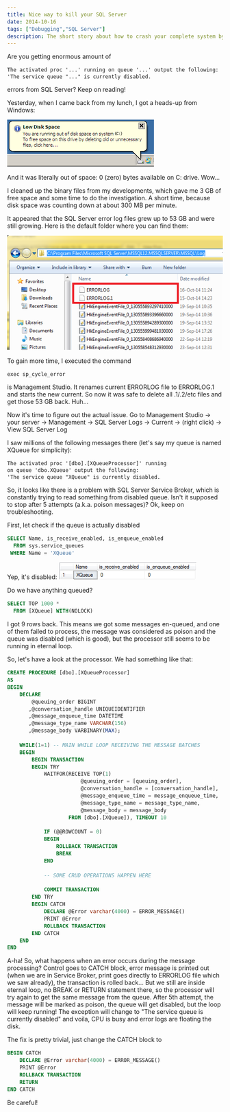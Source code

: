 ```yaml
---
title: Nice way to kill your SQL Server
date: 2014-10-16
tags: ["Debugging","SQL Server"]
description: The short story about how to crash your complete system by missing one line of code in SQL Server stored procedure.
---
```


Are you getting enormous amount of

```
The activated proc '...' running on queue '...' output the following:
'The service queue "..." is currently disabled.
```

errors from SQL Server? Keep on reading!

Yesterday, when I came back from my lunch, I got a heads-up from Windows:

![Low disk space](low-disk-space.gif)

And it was literally out of space: 0 (zero) bytes available on C: drive. Wow...

I cleaned up the binary files from my developments, which gave me 3 GB of free space and some time to do the investigation. A short time, because disk space was counting down at about 300 MB per minute.

It appeared that the SQL Server error log files grew up to 53 GB and were still growing. Here is the default folder where you can find them:

![SQL Server error log](errorlog.png)

To gain more time, I executed the command

    exec sp_cycle_error

is Management Studio. It renames current ERRORLOG file to ERRORLOG.1 and starts the new current. So now it was safe to delete all .1/.2/etc files and get those 53 GB back. Huh...

Now it's time to figure out the actual issue. Go to Management Studio -> your server -> Management -> SQL Server Logs -> Current -> (right click) -> View SQL Server Log

I saw millions of the following messages there (let's say my queue is named XQueue for simplicity):

    The activated proc '[dbo].[XQueueProcessor]' running
    on queue 'dbo.XQueue' output the following:
    'The service queue "XQueue" is currently disabled.

So, it looks like there is a problem with SQL Server Service Broker, which is constantly trying to read something from disabled queue. Isn't it supposed to stop after 5 attempts (a.k.a. poison messages)? Ok, keep on troubleshooting.

First, let check if the queue is actually disabled

``` sql
SELECT Name, is_receive_enabled, is_enqueue_enabled
  FROM sys.service_queues
 WHERE Name = 'XQueue'
```

Yep, it's disabled:
![XQueue disabled](qdisabled.png)

Do we have anything queued?

``` sql
SELECT TOP 1000 *
  FROM [XQueue] WITH(NOLOCK)
```

I got 9 rows back. This means we got some messages en-queued, and one of them failed to process, the message was considered as poison and the queue was disabled (which is good), but the processor still seems to be running in eternal loop.

So, let's have a look at the processor. We had something like that:

``` sql
CREATE PROCEDURE [dbo].[XQueueProcessor]
AS
BEGIN
    DECLARE
        @queuing_order BIGINT
       ,@conversation_handle UNIQUEIDENTIFIER
       ,@message_enqueue_time DATETIME
       ,@message_type_name VARCHAR(156)
       ,@message_body VARBINARY(MAX);

    WHILE(1=1) -- MAIN WHILE LOOP RECEIVING THE MESSAGE BATCHES
    BEGIN
        BEGIN TRANSACTION
        BEGIN TRY
            WAITFOR(RECEIVE TOP(1)
                        @queuing_order = [queuing_order],
                        @conversation_handle = [conversation_handle],
                        @message_enqueue_time = message_enqueue_time,
                        @message_type_name = message_type_name,
                        @message_body = message_body
                    FROM [dbo].[XQueue]), TIMEOUT 10

            IF (@@ROWCOUNT = 0)
            BEGIN
                ROLLBACK TRANSACTION
                BREAK
            END

            -- SOME CRUD OPERATIONS HAPPEN HERE

            COMMIT TRANSACTION
        END TRY
        BEGIN CATCH
            DECLARE @Error varchar(4000) = ERROR_MESSAGE()
            PRINT @Error
            ROLLBACK TRANSACTION
        END CATCH
    END
END
```

A-ha! So, what happens when an error occurs during the message processing? Control goes to CATCH block, error message is printed out (when we are in Service Broker, print goes directly to ERRORLOG file which we saw already), the transaction is rolled back... But we still are inside eternal loop, no BREAK or RETURN statement there, so the processor will try again to get the same message from the queue. After 5th attempt, the message will be marked as poison, the queue will get disabled, but the loop will keep running! The exception will change to "The service queue is currently disabled" and voila, CPU is busy and error logs are floating the disk.

The fix is pretty trivial, just change the CATCH block to

``` sql
BEGIN CATCH
    DECLARE @Error varchar(4000) = ERROR_MESSAGE()
    PRINT @Error
    ROLLBACK TRANSACTION
    RETURN
END CATCH
```

Be careful!